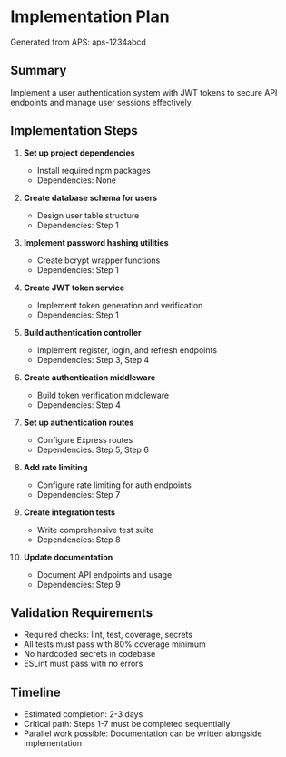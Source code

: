 # Implementation Plan

Generated from APS: aps-1234abcd

## Summary

Implement a user authentication system with JWT tokens to secure API endpoints and manage user sessions effectively.

## Implementation Steps

1. **Set up project dependencies**
   - Install required npm packages
   - Dependencies: None

2. **Create database schema for users**
   - Design user table structure
   - Dependencies: Step 1

3. **Implement password hashing utilities**
   - Create bcrypt wrapper functions
   - Dependencies: Step 1

4. **Create JWT token service**
   - Implement token generation and verification
   - Dependencies: Step 1

5. **Build authentication controller**
   - Implement register, login, and refresh endpoints
   - Dependencies: Step 3, Step 4

6. **Create authentication middleware**
   - Build token verification middleware
   - Dependencies: Step 4

7. **Set up authentication routes**
   - Configure Express routes
   - Dependencies: Step 5, Step 6

8. **Add rate limiting**
   - Configure rate limiting for auth endpoints
   - Dependencies: Step 7

9. **Create integration tests**
   - Write comprehensive test suite
   - Dependencies: Step 8

10. **Update documentation**
    - Document API endpoints and usage
    - Dependencies: Step 9

## Validation Requirements

- Required checks: lint, test, coverage, secrets
- All tests must pass with 80% coverage minimum
- No hardcoded secrets in codebase
- ESLint must pass with no errors

## Timeline

- Estimated completion: 2-3 days
- Critical path: Steps 1-7 must be completed sequentially
- Parallel work possible: Documentation can be written alongside implementation